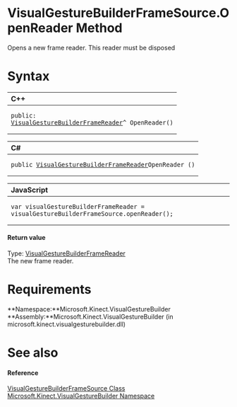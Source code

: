VisualGestureBuilderFrameSource.OpenReader Method  
=================================================  

Opens a new frame reader. This reader must be disposed <span id="syntaxSection"></span>

Syntax  
======  

<table>
<colgroup>
<col width="100%" />
</colgroup>
<thead>
<tr class="header">
<th align="left">C++</th>
</tr>
</thead>
<tbody>
<tr class="odd">
<td align="left"><pre><code>public:  
<a href="../../VisualGestureBuilderFrameR.md">VisualGestureBuilderFrameReader</a>^ OpenReader()</code></pre></td>
</tr>
</tbody>
</table>

<table>
<colgroup>
<col width="100%" />
</colgroup>
<thead>
<tr class="header">
<th align="left">C#</th>
</tr>
</thead>
<tbody>
<tr class="odd">
<td align="left"><pre><code>public <a href="../../VisualGestureBuilderFrameR.md">VisualGestureBuilderFrameReader</a>OpenReader ()</code></pre></td>
</tr>
</tbody>
</table>

<table>
<colgroup>
<col width="100%" />
</colgroup>
<thead>
<tr class="header">
<th align="left">JavaScript</th>
</tr>
</thead>
<tbody>
<tr class="odd">
<td align="left"><pre><code>var visualGestureBuilderFrameReader = visualGestureBuilderFrameSource.openReader();</code></pre></td>
</tr>
</tbody>
</table>

<span id="ID4EP"></span>
#### Return value  

Type: [VisualGestureBuilderFrameReader](../../VisualGestureBuilderFrameR.md)  
The new frame reader.  

<span id="requirements"></span>

Requirements  
============  

**Namespace:**Microsoft.Kinect.VisualGestureBuilder  
**Assembly:**Microsoft.Kinect.VisualGestureBuilder (in microsoft.kinect.visualgesturebuilder.dll)  

<span id="ID4E1"></span>

See also  
========  

<span id="ID4E3"></span>
#### Reference  

[VisualGestureBuilderFrameSource Class](../../VisualGestureBuilderFrameS.md)  
 [Microsoft.Kinect.VisualGestureBuilder Namespace](../../../Kinect.VisualGestureBuilder.md)  



<!--Please do not edit the data in the comment block below.-->
<!--
TOCTitle : OpenReader Method
RLTitle : VisualGestureBuilderFrameSource.OpenReader Method
KeywordK : OpenReader method
KeywordK : VisualGestureBuilderFrameSource.OpenReader method
KeywordF : Microsoft.Kinect.VisualGestureBuilder.VisualGestureBuilderFrameSource.OpenReader
KeywordF : VisualGestureBuilderFrameSource.OpenReader
KeywordF : OpenReader
KeywordF : Microsoft.Kinect.VisualGestureBuilder.VisualGestureBuilderFrameSource.OpenReader
KeywordA : M:Microsoft.Kinect.VisualGestureBuilder.VisualGestureBuilderFrameSource.OpenReader
AssetID : M:Microsoft.Kinect.VisualGestureBuilder.VisualGestureBuilderFrameSource.OpenReader
Locale : en-us
CommunityContent : 1
APIType : Managed
APILocation : microsoft.kinect.visualgesturebuilder.dll
APIName : Microsoft.Kinect.VisualGestureBuilder.VisualGestureBuilderFrameSource.OpenReader
TargetOS : Windows
TopicType : kbSyntax
DevLang : VB
DevLang : CSharp
DevLang : JavaScript
DevLang : C++
DocSet : K4Wv2
ProjType : K4Wv2Proj
Technology : Kinect for Windows
Product : Kinect for Windows SDK v2
productversion : 20
-->
